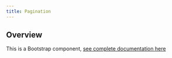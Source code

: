 ```yaml
---
title: Pagination
---
```

## Overview

This is a Bootstrap component, [see complete documentation here](http://v4-alpha.getbootstrap.com/components/pagination/)
